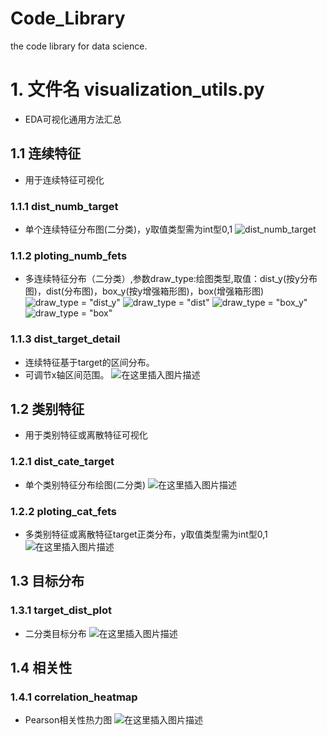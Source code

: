 # Code_Library
the code library for data science.

# 1. 文件名 visualization_utils.py
- EDA可视化通用方法汇总
## 1.1 连续特征
- 用于连续特征可视化
### 1.1.1 dist_numb_target
- 单个连续特征分布图(二分类)，y取值类型需为int型0,1
![dist_numb_target](https://img-blog.csdnimg.cn/20191106170122173.png?x-oss-process=image/watermark,type_ZmFuZ3poZW5naGVpdGk,shadow_10,text_aHR0cHM6Ly9ibG9nLmNzZG4ubmV0L2hhb3Jhbl95YW5n,size_16,color_FFFFFF,t_70)
### 1.1.2 ploting_numb_fets
- 多连续特征分布（二分类）,参数draw_type:绘图类型,取值：dist_y(按y分布图)，dist(分布图)，box_y(按y增强箱形图)，box(增强箱形图)
![draw_type = "dist_y"](https://img-blog.csdnimg.cn/2019110617232482.png?x-oss-process=image/watermark,type_ZmFuZ3poZW5naGVpdGk,shadow_10,text_aHR0cHM6Ly9ibG9nLmNzZG4ubmV0L2hhb3Jhbl95YW5n,size_16,color_FFFFFF,t_70)
![draw_type = "dist"](https://img-blog.csdnimg.cn/20191106172559663.png?x-oss-process=image/watermark,type_ZmFuZ3poZW5naGVpdGk,shadow_10,text_aHR0cHM6Ly9ibG9nLmNzZG4ubmV0L2hhb3Jhbl95YW5n,size_16,color_FFFFFF,t_70)
![draw_type = "box_y"](https://img-blog.csdnimg.cn/20191106172646608.png?x-oss-process=image/watermark,type_ZmFuZ3poZW5naGVpdGk,shadow_10,text_aHR0cHM6Ly9ibG9nLmNzZG4ubmV0L2hhb3Jhbl95YW5n,size_16,color_FFFFFF,t_70)
![draw_type = "box"](https://img-blog.csdnimg.cn/20191106173002485.png?x-oss-process=image/watermark,type_ZmFuZ3poZW5naGVpdGk,shadow_10,text_aHR0cHM6Ly9ibG9nLmNzZG4ubmV0L2hhb3Jhbl95YW5n,size_16,color_FFFFFF,t_70)
### 1.1.3 dist_target_detail
- 连续特征基于target的区间分布。
- 可调节x轴区间范围。
![在这里插入图片描述](https://img-blog.csdnimg.cn/20191106173344759.png?x-oss-process=image/watermark,type_ZmFuZ3poZW5naGVpdGk,shadow_10,text_aHR0cHM6Ly9ibG9nLmNzZG4ubmV0L2hhb3Jhbl95YW5n,size_16,color_FFFFFF,t_70)
## 1.2 类别特征
- 用于类别特征或离散特征可视化
### 1.2.1 dist_cate_target
- 单个类别特征分布绘图(二分类)
![在这里插入图片描述](https://img-blog.csdnimg.cn/20191106170935856.png?x-oss-process=image/watermark,type_ZmFuZ3poZW5naGVpdGk,shadow_10,text_aHR0cHM6Ly9ibG9nLmNzZG4ubmV0L2hhb3Jhbl95YW5n,size_16,color_FFFFFF,t_70)
### 1.2.2 ploting_cat_fets
- 多类别特征或离散特征target正类分布，y取值类型需为int型0,1
![在这里插入图片描述](https://img-blog.csdnimg.cn/20191106171418651.png?x-oss-process=image/watermark,type_ZmFuZ3poZW5naGVpdGk,shadow_10,text_aHR0cHM6Ly9ibG9nLmNzZG4ubmV0L2hhb3Jhbl95YW5n,size_16,color_FFFFFF,t_70)
## 1.3 目标分布
### 1.3.1 target_dist_plot
- 二分类目标分布
![在这里插入图片描述](https://img-blog.csdnimg.cn/20191106173251459.png?x-oss-process=image/watermark,type_ZmFuZ3poZW5naGVpdGk,shadow_10,text_aHR0cHM6Ly9ibG9nLmNzZG4ubmV0L2hhb3Jhbl95YW5n,size_16,color_FFFFFF,t_70)
## 1.4 相关性
### 1.4.1 correlation_heatmap
- Pearson相关性热力图
![在这里插入图片描述](https://img-blog.csdnimg.cn/20191106173853958.png?x-oss-process=image/watermark,type_ZmFuZ3poZW5naGVpdGk,shadow_10,text_aHR0cHM6Ly9ibG9nLmNzZG4ubmV0L2hhb3Jhbl95YW5n,size_16,color_FFFFFF,t_70)
